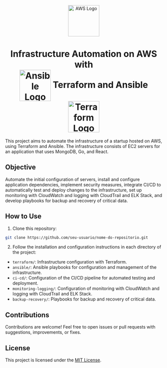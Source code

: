 <div align="center">
  <img src="https://upload.wikimedia.org/wikipedia/commons/9/93/Amazon_Web_Services_Logo.svg" alt="AWS Logo" width="100"/>

  <h1>
    Infrastructure Automation on AWS with 
    <br> 
    <img align="center" src="https://upload.wikimedia.org/wikipedia/commons/2/24/Ansible_logo.svg" alt="Ansible Logo" width="100"/>
    Terraform and Ansible
    <img align="center" src="https://www.vectorlogo.zone/logos/terraformio/terraformio-ar21.svg" alt="Terraform Logo" width="100"/>
  </h1>

</div>

This project aims to automate the infrastructure of a startup hosted on AWS, using Terraform and Ansible. The infrastructure consists of EC2 servers for an application that uses MongoDB, Go, and React.

## Objective

Automate the initial configuration of servers, install and configure application dependencies, implement security measures, integrate CI/CD to automatically test and deploy changes to the infrastructure, set up monitoring with CloudWatch and logging with CloudTrail and ELK Stack, and develop playbooks for backup and recovery of critical data.

## How to Use

1. Clone this repository:

```bash
git clone https://github.com/seu-usuario/nome-do-repositorio.git
```

2. Follow the installation and configuration instructions in each directory of the project:

- `terraform/`: Infrastructure configuration with Terraform.
- `ansible/`: Ansible playbooks for configuration and management of the infrastructure.
- `ci-cd/`: Configuration of the CI/CD pipeline for automated testing and deployment.
- `monitoring-logging/`: Configuration of monitoring with CloudWatch and logging with CloudTrail and ELK Stack.
- `backup-recovery/`: Playbooks for backup and recovery of critical data.

## Contributions

Contributions are welcome! Feel free to open issues or pull requests with suggestions, improvements, or fixes.

## License

This project is licensed under the [MIT License](LICENSE).
